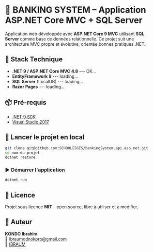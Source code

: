 # 🚀 BANKING SYSTEM – Application ASP.NET Core MVC + SQL Server

Application web développée avec **ASP.NET Core 9 MVC** utilisant **SQL Server** comme base de données relationnelle. Ce projet suit une architecture MVC propre et évolutive, orientée bonnes pratiques .NET.


## 🧱 Stack Technique

- **.NET 9 / ASP.NET Core MVC 4.8** --- OK...
- **EntityFramework 6** --- loading...
- **SQL Server** (LocalDB) --- loading...
- **Razor Pages** --- loading...

## 📦 Pré-requis

- [.NET 9 SDK](https://dotnet.microsoft.com/download)
- [Visual Studio 2017](https://visualstudio.microsoft.com/)

## 🚀 Lancer le projet en local

```bash
git clone git@github.com:SCHOOLESGIS/bankingSystem.api.asp.net.git
cd nom-du-projet
dotnet restore
``` 

### ▶️ Démarrer l'application

```bash
dotnet run
```

## 📄 Licence

Projet sous licence **MIT** – open source, libre à utiliser et à modifier.

## 🙌 Auteur

**KONDO Ibrahim**  
📧 ibraumodnokpro@gmail.com  
🔗 [IBRAUM](https://github.com/ibraum)
